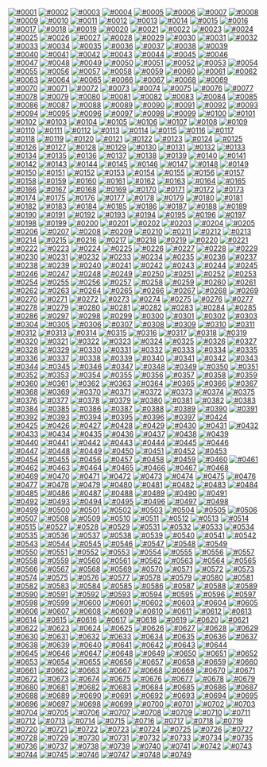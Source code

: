 [![#0001](png/0001.png)](0001.ai)
[![#0002](png/0002.png)](0002.ai)
[![#0003](png/0003.png)](0003.ai)
[![#0004](png/0004.png)](0004.ai)
[![#0005](png/0005.png)](0005.ai)
[![#0006](png/0006.png)](0006.ai)
[![#0007](png/0007.png)](0007.ai)
[![#0008](png/0008.png)](0008.ai)
[![#0009](png/0009.png)](0009.ai)
[![#0010](png/0010.png)](0010.ai)
[![#0011](png/0011.png)](0011.ai)
[![#0012](png/0012.png)](0012.ai)
[![#0013](png/0013.png)](0013.ai)
[![#0014](png/0014.png)](0014.ai)
[![#0015](png/0015.png)](0015.ai)
[![#0016](png/0016.png)](0016.ai)
[![#0017](png/0017.png)](0017.ai)
[![#0018](png/0018.png)](0018.ai)
[![#0019](png/0019.png)](0019.ai)
[![#0020](png/0020.png)](0020.ai)
[![#0021](png/0021.png)](0021.ai)
[![#0022](png/0022.png)](0022.ai)
[![#0023](png/0023.png)](0023.ai)
[![#0024](png/0024.png)](0024.ai)
[![#0025](png/0025.png)](0025.ai)
[![#0026](png/0026.png)](0026.ai)
[![#0027](png/0027.png)](0027.ai)
[![#0028](png/0028.png)](0028.ai)
[![#0029](png/0029.png)](0029.ai)
[![#0030](png/0030.png)](0030.ai)
[![#0031](png/0031.png)](0031.ai)
[![#0032](png/0032.png)](0032.ai)
[![#0033](png/0033.png)](0033.ai)
[![#0034](png/0034.png)](0034.ai)
[![#0035](png/0035.png)](0035.ai)
[![#0036](png/0036.png)](0036.ai)
[![#0037](png/0037.png)](0037.ai)
[![#0038](png/0038.png)](0038.ai)
[![#0039](png/0039.png)](0039.ai)
[![#0040](png/0040.png)](0040.ai)
[![#0041](png/0041.png)](0041.ai)
[![#0042](png/0042.png)](0042.ai)
[![#0043](png/0043.png)](0043.ai)
[![#0044](png/0044.png)](0044.ai)
[![#0045](png/0045.png)](0045.ai)
[![#0046](png/0046.png)](0046.ai)
[![#0047](png/0047.png)](0047.ai)
[![#0048](png/0048.png)](0048.ai)
[![#0049](png/0049.png)](0049.ai)
[![#0050](png/0050.png)](0050.ai)
[![#0051](png/0051.png)](0051.ai)
[![#0052](png/0052.png)](0052.ai)
[![#0053](png/0053.png)](0053.ai)
[![#0054](png/0054.png)](0054.ai)
[![#0055](png/0055.png)](0055.ai)
[![#0056](png/0056.png)](0056.ai)
[![#0057](png/0057.png)](0057.ai)
[![#0058](png/0058.png)](0058.ai)
[![#0059](png/0059.png)](0059.ai)
[![#0060](png/0060.png)](0060.ai)
[![#0061](png/0061.png)](0061.ai)
[![#0062](png/0062.png)](0062.ai)
[![#0063](png/0063.png)](0063.ai)
[![#0064](png/0064.png)](0064.ai)
[![#0065](png/0065.png)](0065.ai)
[![#0066](png/0066.png)](0066.ai)
[![#0067](png/0067.png)](0067.ai)
[![#0068](png/0068.png)](0068.ai)
[![#0069](png/0069.png)](0069.ai)
[![#0070](png/0070.png)](0070.ai)
[![#0071](png/0071.png)](0071.ai)
[![#0072](png/0072.png)](0072.ai)
[![#0073](png/0073.png)](0073.ai)
[![#0074](png/0074.png)](0074.ai)
[![#0075](png/0075.png)](0075.ai)
[![#0076](png/0076.png)](0076.ai)
[![#0077](png/0077.png)](0077.ai)
[![#0078](png/0078.png)](0078.ai)
[![#0079](png/0079.png)](0079.ai)
[![#0080](png/0080.png)](0080.ai)
[![#0081](png/0081.png)](0081.ai)
[![#0082](png/0082.png)](0082.ai)
[![#0083](png/0083.png)](0083.ai)
[![#0084](png/0084.png)](0084.ai)
[![#0085](png/0085.png)](0085.ai)
[![#0086](png/0086.png)](0086.ai)
[![#0087](png/0087.png)](0087.ai)
[![#0088](png/0088.png)](0088.ai)
[![#0089](png/0089.png)](0089.ai)
[![#0090](png/0090.png)](0090.ai)
[![#0091](png/0091.png)](0091.ai)
[![#0092](png/0092.png)](0092.ai)
[![#0093](png/0093.png)](0093.ai)
[![#0094](png/0094.png)](0094.ai)
[![#0095](png/0095.png)](0095.ai)
[![#0096](png/0096.png)](0096.ai)
[![#0097](png/0097.png)](0097.ai)
[![#0098](png/0098.png)](0098.ai)
[![#0099](png/0099.png)](0099.ai)
[![#0100](png/0100.png)](0100.ai)
[![#0101](png/0101.png)](0101.ai)
[![#0102](png/0102.png)](0102.ai)
[![#0103](png/0103.png)](0103.ai)
[![#0104](png/0104.png)](0104.ai)
[![#0105](png/0105.png)](0105.ai)
[![#0106](png/0106.png)](0106.ai)
[![#0107](png/0107.png)](0107.ai)
[![#0108](png/0108.png)](0108.ai)
[![#0109](png/0109.png)](0109.ai)
[![#0110](png/0110.png)](0110.ai)
[![#0111](png/0111.png)](0111.ai)
[![#0112](png/0112.png)](0112.ai)
[![#0113](png/0113.png)](0113.ai)
[![#0114](png/0114.png)](0114.ai)
[![#0115](png/0115.png)](0115.ai)
[![#0116](png/0116.png)](0116.ai)
[![#0117](png/0117.png)](0117.ai)
[![#0118](png/0118.png)](0118.ai)
[![#0119](png/0119.png)](0119.ai)
[![#0120](png/0120.png)](0120.ai)
[![#0121](png/0121.png)](0121.ai)
[![#0122](png/0122.png)](0122.ai)
[![#0123](png/0123.png)](0123.ai)
[![#0124](png/0124.png)](0124.ai)
[![#0125](png/0125.png)](0125.ai)
[![#0126](png/0126.png)](0126.ai)
[![#0127](png/0127.png)](0127.ai)
[![#0128](png/0128.png)](0128.ai)
[![#0129](png/0129.png)](0129.ai)
[![#0130](png/0130.png)](0130.ai)
[![#0131](png/0131.png)](0131.ai)
[![#0132](png/0132.png)](0132.ai)
[![#0133](png/0133.png)](0133.ai)
[![#0134](png/0134.png)](0134.ai)
[![#0135](png/0135.png)](0135.ai)
[![#0136](png/0136.png)](0136.ai)
[![#0137](png/0137.png)](0137.ai)
[![#0138](png/0138.png)](0138.ai)
[![#0139](png/0139.png)](0139.ai)
[![#0140](png/0140.png)](0140.ai)
[![#0141](png/0141.png)](0141.ai)
[![#0142](png/0142.png)](0142.ai)
[![#0143](png/0143.png)](0143.ai)
[![#0144](png/0144.png)](0144.ai)
[![#0145](png/0145.png)](0145.ai)
[![#0146](png/0146.png)](0146.ai)
[![#0147](png/0147.png)](0147.ai)
[![#0148](png/0148.png)](0148.ai)
[![#0149](png/0149.png)](0149.ai)
[![#0150](png/0150.png)](0150.ai)
[![#0151](png/0151.png)](0151.ai)
[![#0152](png/0152.png)](0152.ai)
[![#0153](png/0153.png)](0153.ai)
[![#0154](png/0154.png)](0154.ai)
[![#0155](png/0155.png)](0155.ai)
[![#0156](png/0156.png)](0156.ai)
[![#0157](png/0157.png)](0157.ai)
[![#0158](png/0158.png)](0158.ai)
[![#0159](png/0159.png)](0159.ai)
[![#0160](png/0160.png)](0160.ai)
[![#0161](png/0161.png)](0161.ai)
[![#0162](png/0162.png)](0162.ai)
[![#0163](png/0163.png)](0163.ai)
[![#0164](png/0164.png)](0164.ai)
[![#0165](png/0165.png)](0165.ai)
[![#0166](png/0166.png)](0166.ai)
[![#0167](png/0167.png)](0167.ai)
[![#0168](png/0168.png)](0168.ai)
[![#0169](png/0169.png)](0169.ai)
[![#0170](png/0170.png)](0170.ai)
[![#0171](png/0171.png)](0171.ai)
[![#0172](png/0172.png)](0172.ai)
[![#0173](png/0173.png)](0173.ai)
[![#0174](png/0174.png)](0174.ai)
[![#0175](png/0175.png)](0175.ai)
[![#0176](png/0176.png)](0176.ai)
[![#0177](png/0177.png)](0177.ai)
[![#0178](png/0178.png)](0178.ai)
[![#0179](png/0179.png)](0179.ai)
[![#0180](png/0180.png)](0180.ai)
[![#0181](png/0181.png)](0181.ai)
[![#0182](png/0182.png)](0182.ai)
[![#0183](png/0183.png)](0183.ai)
[![#0184](png/0184.png)](0184.ai)
[![#0185](png/0185.png)](0185.ai)
[![#0186](png/0186.png)](0186.ai)
[![#0187](png/0187.png)](0187.ai)
[![#0188](png/0188.png)](0188.ai)
[![#0189](png/0189.png)](0189.ai)
[![#0190](png/0190.png)](0190.ai)
[![#0191](png/0191.png)](0191.ai)
[![#0192](png/0192.png)](0192.ai)
[![#0193](png/0193.png)](0193.ai)
[![#0194](png/0194.png)](0194.ai)
[![#0195](png/0195.png)](0195.ai)
[![#0196](png/0196.png)](0196.ai)
[![#0197](png/0197.png)](0197.ai)
[![#0198](png/0198.png)](0198.ai)
[![#0199](png/0199.png)](0199.ai)
[![#0200](png/0200.png)](0200.ai)
[![#0201](png/0201.png)](0201.ai)
[![#0202](png/0202.png)](0202.ai)
[![#0203](png/0203.png)](0203.ai)
[![#0204](png/0204.png)](0204.ai)
[![#0205](png/0205.png)](0205.ai)
[![#0206](png/0206.png)](0206.ai)
[![#0207](png/0207.png)](0207.ai)
[![#0208](png/0208.png)](0208.ai)
[![#0209](png/0209.png)](0209.ai)
[![#0210](png/0210.png)](0210.ai)
[![#0211](png/0211.png)](0211.ai)
[![#0212](png/0212.png)](0212.ai)
[![#0213](png/0213.png)](0213.ai)
[![#0214](png/0214.png)](0214.ai)
[![#0215](png/0215.png)](0215.ai)
[![#0216](png/0216.png)](0216.ai)
[![#0217](png/0217.png)](0217.ai)
[![#0218](png/0218.png)](0218.ai)
[![#0219](png/0219.png)](0219.ai)
[![#0220](png/0220.png)](0220.ai)
[![#0221](png/0221.png)](0221.ai)
[![#0222](png/0222.png)](0222.ai)
[![#0223](png/0223.png)](0223.ai)
[![#0224](png/0224.png)](0224.ai)
[![#0225](png/0225.png)](0225.ai)
[![#0226](png/0226.png)](0226.ai)
[![#0227](png/0227.png)](0227.ai)
[![#0228](png/0228.png)](0228.ai)
[![#0229](png/0229.png)](0229.ai)
[![#0230](png/0230.png)](0230.ai)
[![#0231](png/0231.png)](0231.ai)
[![#0232](png/0232.png)](0232.ai)
[![#0233](png/0233.png)](0233.ai)
[![#0234](png/0234.png)](0234.ai)
[![#0235](png/0235.png)](0235.ai)
[![#0236](png/0236.png)](0236.ai)
[![#0237](png/0237.png)](0237.ai)
[![#0238](png/0238.png)](0238.ai)
[![#0239](png/0239.png)](0239.ai)
[![#0240](png/0240.png)](0240.ai)
[![#0241](png/0241.png)](0241.ai)
[![#0242](png/0242.png)](0242.ai)
[![#0243](png/0243.png)](0243.ai)
[![#0244](png/0244.png)](0244.ai)
[![#0245](png/0245.png)](0245.ai)
[![#0246](png/0246.png)](0246.ai)
[![#0247](png/0247.png)](0247.ai)
[![#0248](png/0248.png)](0248.ai)
[![#0249](png/0249.png)](0249.ai)
[![#0250](png/0250.png)](0250.ai)
[![#0251](png/0251.png)](0251.ai)
[![#0252](png/0252.png)](0252.ai)
[![#0253](png/0253.png)](0253.ai)
[![#0254](png/0254.png)](0254.ai)
[![#0255](png/0255.png)](0255.ai)
[![#0256](png/0256.png)](0256.ai)
[![#0257](png/0257.png)](0257.ai)
[![#0258](png/0258.png)](0258.ai)
[![#0259](png/0259.png)](0259.ai)
[![#0260](png/0260.png)](0260.ai)
[![#0261](png/0261.png)](0261.ai)
[![#0262](png/0262.png)](0262.ai)
[![#0263](png/0263.png)](0263.ai)
[![#0264](png/0264.png)](0264.ai)
[![#0265](png/0265.png)](0265.ai)
[![#0266](png/0266.png)](0266.ai)
[![#0267](png/0267.png)](0267.ai)
[![#0268](png/0268.png)](0268.ai)
[![#0269](png/0269.png)](0269.ai)
[![#0270](png/0270.png)](0270.ai)
[![#0271](png/0271.png)](0271.ai)
[![#0272](png/0272.png)](0272.ai)
[![#0273](png/0273.png)](0273.ai)
[![#0274](png/0274.png)](0274.ai)
[![#0275](png/0275.png)](0275.ai)
[![#0276](png/0276.png)](0276.ai)
[![#0277](png/0277.png)](0277.ai)
[![#0278](png/0278.png)](0278.ai)
[![#0279](png/0279.png)](0279.ai)
[![#0280](png/0280.png)](0280.ai)
[![#0281](png/0281.png)](0281.ai)
[![#0282](png/0282.png)](0282.ai)
[![#0283](png/0283.png)](0283.ai)
[![#0284](png/0284.png)](0284.ai)
[![#0285](png/0285.png)](0285.ai)
[![#0286](png/0286.png)](0286.ai)
[![#0297](png/0297.png)](0297.ai)
[![#0298](png/0298.png)](0298.ai)
[![#0299](png/0299.png)](0299.ai)
[![#0300](png/0300.png)](0300.ai)
[![#0301](png/0301.png)](0301.ai)
[![#0302](png/0302.png)](0302.ai)
[![#0303](png/0303.png)](0303.ai)
[![#0304](png/0304.png)](0304.ai)
[![#0305](png/0305.png)](0305.ai)
[![#0306](png/0306.png)](0306.ai)
[![#0307](png/0307.png)](0307.ai)
[![#0308](png/0308.png)](0308.ai)
[![#0309](png/0309.png)](0309.ai)
[![#0310](png/0310.png)](0310.ai)
[![#0311](png/0311.png)](0311.ai)
[![#0312](png/0312.png)](0312.ai)
[![#0313](png/0313.png)](0313.ai)
[![#0314](png/0314.png)](0314.ai)
[![#0315](png/0315.png)](0315.ai)
[![#0316](png/0316.png)](0316.ai)
[![#0317](png/0317.png)](0317.ai)
[![#0318](png/0318.png)](0318.ai)
[![#0319](png/0319.png)](0319.ai)
[![#0320](png/0320.png)](0320.ai)
[![#0321](png/0321.png)](0321.ai)
[![#0322](png/0322.png)](0322.ai)
[![#0323](png/0323.png)](0323.ai)
[![#0324](png/0324.png)](0324.ai)
[![#0325](png/0325.png)](0325.ai)
[![#0326](png/0326.png)](0326.ai)
[![#0327](png/0327.png)](0327.ai)
[![#0328](png/0328.png)](0328.ai)
[![#0329](png/0329.png)](0329.ai)
[![#0330](png/0330.png)](0330.ai)
[![#0331](png/0331.png)](0331.ai)
[![#0332](png/0332.png)](0332.ai)
[![#0333](png/0333.png)](0333.ai)
[![#0334](png/0334.png)](0334.ai)
[![#0335](png/0335.png)](0335.ai)
[![#0336](png/0336.png)](0336.ai)
[![#0337](png/0337.png)](0337.ai)
[![#0338](png/0338.png)](0338.ai)
[![#0339](png/0339.png)](0339.ai)
[![#0340](png/0340.png)](0340.ai)
[![#0341](png/0341.png)](0341.ai)
[![#0342](png/0342.png)](0342.ai)
[![#0343](png/0343.png)](0343.ai)
[![#0344](png/0344.png)](0344.ai)
[![#0345](png/0345.png)](0345.ai)
[![#0346](png/0346.png)](0346.ai)
[![#0347](png/0347.png)](0347.ai)
[![#0348](png/0348.png)](0348.ai)
[![#0349](png/0349.png)](0349.ai)
[![#0350](png/0350.png)](0350.ai)
[![#0351](png/0351.png)](0351.ai)
[![#0352](png/0352.png)](0352.ai)
[![#0353](png/0353.png)](0353.ai)
[![#0354](png/0354.png)](0354.ai)
[![#0355](png/0355.png)](0355.ai)
[![#0356](png/0356.png)](0356.ai)
[![#0357](png/0357.png)](0357.ai)
[![#0358](png/0358.png)](0358.ai)
[![#0359](png/0359.png)](0359.ai)
[![#0360](png/0360.png)](0360.ai)
[![#0361](png/0361.png)](0361.ai)
[![#0362](png/0362.png)](0362.ai)
[![#0363](png/0363.png)](0363.ai)
[![#0364](png/0364.png)](0364.ai)
[![#0365](png/0365.png)](0365.ai)
[![#0366](png/0366.png)](0366.ai)
[![#0367](png/0367.png)](0367.ai)
[![#0368](png/0368.png)](0368.ai)
[![#0369](png/0369.png)](0369.ai)
[![#0370](png/0370.png)](0370.ai)
[![#0371](png/0371.png)](0371.ai)
[![#0372](png/0372.png)](0372.ai)
[![#0373](png/0373.png)](0373.ai)
[![#0374](png/0374.png)](0374.ai)
[![#0375](png/0375.png)](0375.ai)
[![#0376](png/0376.png)](0376.ai)
[![#0377](png/0377.png)](0377.ai)
[![#0378](png/0378.png)](0378.ai)
[![#0379](png/0379.png)](0379.ai)
[![#0380](png/0380.png)](0380.ai)
[![#0381](png/0381.png)](0381.ai)
[![#0382](png/0382.png)](0382.ai)
[![#0383](png/0383.png)](0383.ai)
[![#0384](png/0384.png)](0384.ai)
[![#0385](png/0385.png)](0385.ai)
[![#0386](png/0386.png)](0386.ai)
[![#0387](png/0387.png)](0387.ai)
[![#0388](png/0388.png)](0388.ai)
[![#0389](png/0389.png)](0389.ai)
[![#0390](png/0390.png)](0390.ai)
[![#0391](png/0391.png)](0391.ai)
[![#0392](png/0392.png)](0392.ai)
[![#0393](png/0393.png)](0393.ai)
[![#0394](png/0394.png)](0394.ai)
[![#0395](png/0395.png)](0395.ai)
[![#0396](png/0396.png)](0396.ai)
[![#0397](png/0397.png)](0397.ai)
[![#0424](png/0424.png)](0424.ai)
[![#0425](png/0425.png)](0425.ai)
[![#0426](png/0426.png)](0426.ai)
[![#0427](png/0427.png)](0427.ai)
[![#0428](png/0428.png)](0428.ai)
[![#0429](png/0429.png)](0429.ai)
[![#0430](png/0430.png)](0430.ai)
[![#0431](png/0431.png)](0431.ai)
[![#0432](png/0432.png)](0432.ai)
[![#0433](png/0433.png)](0433.ai)
[![#0434](png/0434.png)](0434.ai)
[![#0435](png/0435.png)](0435.ai)
[![#0436](png/0436.png)](0436.ai)
[![#0437](png/0437.png)](0437.ai)
[![#0438](png/0438.png)](0438.ai)
[![#0439](png/0439.png)](0439.ai)
[![#0440](png/0440.png)](0440.ai)
[![#0441](png/0441.png)](0441.ai)
[![#0442](png/0442.png)](0442.ai)
[![#0443](png/0443.png)](0443.ai)
[![#0444](png/0444.png)](0444.ai)
[![#0445](png/0445.png)](0445.ai)
[![#0446](png/0446.png)](0446.ai)
[![#0447](png/0447.png)](0447.ai)
[![#0448](png/0448.png)](0448.ai)
[![#0449](png/0449.png)](0449.ai)
[![#0450](png/0450.png)](0450.ai)
[![#0451](png/0451.png)](0451.ai)
[![#0452](png/0452.png)](0452.ai)
[![#0453](png/0453.png)](0453.ai)
[![#0454](png/0454.png)](0454.ai)
[![#0455](png/0455.png)](0455.ai)
[![#0456](png/0456.png)](0456.ai)
[![#0457](png/0457.png)](0457.ai)
[![#0458](png/0458.png)](0458.ai)
[![#0459](png/0459.png)](0459.ai)
[![#0460](png/0460.png)](0460.ai)
[![#0461](png/0461.png)](0461.ai)
[![#0462](png/0462.png)](0462.ai)
[![#0463](png/0463.png)](0463.ai)
[![#0464](png/0464.png)](0464.ai)
[![#0465](png/0465.png)](0465.ai)
[![#0466](png/0466.png)](0466.ai)
[![#0467](png/0467.png)](0467.ai)
[![#0468](png/0468.png)](0468.ai)
[![#0469](png/0469.png)](0469.ai)
[![#0470](png/0470.png)](0470.ai)
[![#0471](png/0471.png)](0471.ai)
[![#0472](png/0472.png)](0472.ai)
[![#0473](png/0473.png)](0473.ai)
[![#0474](png/0474.png)](0474.ai)
[![#0475](png/0475.png)](0475.ai)
[![#0476](png/0476.png)](0476.ai)
[![#0477](png/0477.png)](0477.ai)
[![#0478](png/0478.png)](0478.ai)
[![#0479](png/0479.png)](0479.ai)
[![#0480](png/0480.png)](0480.ai)
[![#0481](png/0481.png)](0481.ai)
[![#0482](png/0482.png)](0482.ai)
[![#0483](png/0483.png)](0483.ai)
[![#0484](png/0484.png)](0484.ai)
[![#0485](png/0485.png)](0485.ai)
[![#0486](png/0486.png)](0486.ai)
[![#0487](png/0487.png)](0487.ai)
[![#0488](png/0488.png)](0488.ai)
[![#0489](png/0489.png)](0489.ai)
[![#0490](png/0490.png)](0490.ai)
[![#0491](png/0491.png)](0491.ai)
[![#0492](png/0492.png)](0492.ai)
[![#0493](png/0493.png)](0493.ai)
[![#0494](png/0494.png)](0494.ai)
[![#0495](png/0495.png)](0495.ai)
[![#0496](png/0496.png)](0496.ai)
[![#0497](png/0497.png)](0497.ai)
[![#0498](png/0498.png)](0498.ai)
[![#0499](png/0499.png)](0499.ai)
[![#0500](png/0500.png)](0500.ai)
[![#0501](png/0501.png)](0501.ai)
[![#0502](png/0502.png)](0502.ai)
[![#0503](png/0503.png)](0503.ai)
[![#0504](png/0504.png)](0504.ai)
[![#0505](png/0505.png)](0505.ai)
[![#0506](png/0506.png)](0506.ai)
[![#0507](png/0507.png)](0507.ai)
[![#0508](png/0508.png)](0508.ai)
[![#0509](png/0509.png)](0509.ai)
[![#0510](png/0510.png)](0510.ai)
[![#0511](png/0511.png)](0511.ai)
[![#0512](png/0512.png)](0512.ai)
[![#0513](png/0513.png)](0513.ai)
[![#0514](png/0514.png)](0514.ai)
[![#0515](png/0515.png)](0515.ai)
[![#0527](png/0527.png)](0527.ai)
[![#0528](png/0528.png)](0528.ai)
[![#0529](png/0529.png)](0529.ai)
[![#0531](png/0531.png)](0531.ai)
[![#0532](png/0532.png)](0532.ai)
[![#0533](png/0533.png)](0533.ai)
[![#0534](png/0534.png)](0534.ai)
[![#0535](png/0535.png)](0535.ai)
[![#0536](png/0536.png)](0536.ai)
[![#0537](png/0537.png)](0537.ai)
[![#0538](png/0538.png)](0538.ai)
[![#0539](png/0539.png)](0539.ai)
[![#0540](png/0540.png)](0540.ai)
[![#0541](png/0541.png)](0541.ai)
[![#0542](png/0542.png)](0542.ai)
[![#0543](png/0543.png)](0543.ai)
[![#0544](png/0544.png)](0544.ai)
[![#0545](png/0545.png)](0545.ai)
[![#0546](png/0546.png)](0546.ai)
[![#0547](png/0547.png)](0547.ai)
[![#0548](png/0548.png)](0548.ai)
[![#0549](png/0549.png)](0549.ai)
[![#0550](png/0550.png)](0550.ai)
[![#0551](png/0551.png)](0551.ai)
[![#0552](png/0552.png)](0552.ai)
[![#0553](png/0553.png)](0553.ai)
[![#0554](png/0554.png)](0554.ai)
[![#0555](png/0555.png)](0555.ai)
[![#0556](png/0556.png)](0556.ai)
[![#0557](png/0557.png)](0557.ai)
[![#0558](png/0558.png)](0558.ai)
[![#0559](png/0559.png)](0559.ai)
[![#0560](png/0560.png)](0560.ai)
[![#0561](png/0561.png)](0561.ai)
[![#0562](png/0562.png)](0562.ai)
[![#0563](png/0563.png)](0563.ai)
[![#0564](png/0564.png)](0564.ai)
[![#0565](png/0565.png)](0565.ai)
[![#0566](png/0566.png)](0566.ai)
[![#0567](png/0567.png)](0567.ai)
[![#0568](png/0568.png)](0568.ai)
[![#0569](png/0569.png)](0569.ai)
[![#0570](png/0570.png)](0570.ai)
[![#0571](png/0571.png)](0571.ai)
[![#0572](png/0572.png)](0572.ai)
[![#0573](png/0573.png)](0573.ai)
[![#0574](png/0574.png)](0574.ai)
[![#0575](png/0575.png)](0575.ai)
[![#0576](png/0576.png)](0576.ai)
[![#0577](png/0577.png)](0577.ai)
[![#0578](png/0578.png)](0578.ai)
[![#0579](png/0579.png)](0579.ai)
[![#0580](png/0580.png)](0580.ai)
[![#0581](png/0581.png)](0581.ai)
[![#0582](png/0582.png)](0582.ai)
[![#0583](png/0583.png)](0583.ai)
[![#0584](png/0584.png)](0584.ai)
[![#0585](png/0585.png)](0585.ai)
[![#0586](png/0586.png)](0586.ai)
[![#0587](png/0587.png)](0587.ai)
[![#0588](png/0588.png)](0588.ai)
[![#0589](png/0589.png)](0589.ai)
[![#0590](png/0590.png)](0590.ai)
[![#0591](png/0591.png)](0591.ai)
[![#0592](png/0592.png)](0592.ai)
[![#0593](png/0593.png)](0593.ai)
[![#0594](png/0594.png)](0594.ai)
[![#0595](png/0595.png)](0595.ai)
[![#0596](png/0596.png)](0596.ai)
[![#0597](png/0597.png)](0597.ai)
[![#0598](png/0598.png)](0598.ai)
[![#0599](png/0599.png)](0599.ai)
[![#0600](png/0600.png)](0600.ai)
[![#0601](png/0601.png)](0601.ai)
[![#0602](png/0602.png)](0602.ai)
[![#0603](png/0603.png)](0603.ai)
[![#0604](png/0604.png)](0604.ai)
[![#0605](png/0605.png)](0605.ai)
[![#0606](png/0606.png)](0606.ai)
[![#0607](png/0607.png)](0607.ai)
[![#0608](png/0608.png)](0608.ai)
[![#0609](png/0609.png)](0609.ai)
[![#0610](png/0610.png)](0610.ai)
[![#0611](png/0611.png)](0611.ai)
[![#0612](png/0612.png)](0612.ai)
[![#0613](png/0613.png)](0613.ai)
[![#0614](png/0614.png)](0614.ai)
[![#0615](png/0615.png)](0615.ai)
[![#0616](png/0616.png)](0616.ai)
[![#0617](png/0617.png)](0617.ai)
[![#0618](png/0618.png)](0618.ai)
[![#0619](png/0619.png)](0619.ai)
[![#0620](png/0620.png)](0620.ai)
[![#0621](png/0621.png)](0621.ai)
[![#0622](png/0622.png)](0622.ai)
[![#0623](png/0623.png)](0623.ai)
[![#0624](png/0624.png)](0624.ai)
[![#0625](png/0625.png)](0625.ai)
[![#0626](png/0626.png)](0626.ai)
[![#0627](png/0627.png)](0627.ai)
[![#0628](png/0628.png)](0628.ai)
[![#0629](png/0629.png)](0629.ai)
[![#0630](png/0630.png)](0630.ai)
[![#0631](png/0631.png)](0631.ai)
[![#0632](png/0632.png)](0632.ai)
[![#0633](png/0633.png)](0633.ai)
[![#0634](png/0634.png)](0634.ai)
[![#0635](png/0635.png)](0635.ai)
[![#0636](png/0636.png)](0636.ai)
[![#0637](png/0637.png)](0637.ai)
[![#0638](png/0638.png)](0638.ai)
[![#0639](png/0639.png)](0639.ai)
[![#0640](png/0640.png)](0640.ai)
[![#0641](png/0641.png)](0641.ai)
[![#0642](png/0642.png)](0642.ai)
[![#0643](png/0643.png)](0643.ai)
[![#0644](png/0644.png)](0644.ai)
[![#0645](png/0645.png)](0645.ai)
[![#0646](png/0646.png)](0646.ai)
[![#0647](png/0647.png)](0647.ai)
[![#0648](png/0648.png)](0648.ai)
[![#0649](png/0649.png)](0649.ai)
[![#0650](png/0650.png)](0650.ai)
[![#0651](png/0651.png)](0651.ai)
[![#0652](png/0652.png)](0652.ai)
[![#0653](png/0653.png)](0653.ai)
[![#0654](png/0654.png)](0654.ai)
[![#0655](png/0655.png)](0655.ai)
[![#0656](png/0656.png)](0656.ai)
[![#0657](png/0657.png)](0657.ai)
[![#0658](png/0658.png)](0658.ai)
[![#0659](png/0659.png)](0659.ai)
[![#0660](png/0660.png)](0660.ai)
[![#0661](png/0661.png)](0661.ai)
[![#0662](png/0662.png)](0662.ai)
[![#0663](png/0663.png)](0663.ai)
[![#0667](png/0667.png)](0667.ai)
[![#0668](png/0668.png)](0668.ai)
[![#0669](png/0669.png)](0669.ai)
[![#0670](png/0670.png)](0670.ai)
[![#0671](png/0671.png)](0671.ai)
[![#0672](png/0672.png)](0672.ai)
[![#0673](png/0673.png)](0673.ai)
[![#0674](png/0674.png)](0674.ai)
[![#0675](png/0675.png)](0675.ai)
[![#0676](png/0676.png)](0676.ai)
[![#0677](png/0677.png)](0677.ai)
[![#0678](png/0678.png)](0678.ai)
[![#0679](png/0679.png)](0679.ai)
[![#0680](png/0680.png)](0680.ai)
[![#0681](png/0681.png)](0681.ai)
[![#0682](png/0682.png)](0682.ai)
[![#0683](png/0683.png)](0683.ai)
[![#0684](png/0684.png)](0684.ai)
[![#0685](png/0685.png)](0685.ai)
[![#0686](png/0686.png)](0686.ai)
[![#0687](png/0687.png)](0687.ai)
[![#0688](png/0688.png)](0688.ai)
[![#0689](png/0689.png)](0689.ai)
[![#0690](png/0690.png)](0690.ai)
[![#0691](png/0691.png)](0691.ai)
[![#0692](png/0692.png)](0692.ai)
[![#0693](png/0693.png)](0693.ai)
[![#0694](png/0694.png)](0694.ai)
[![#0695](png/0695.png)](0695.ai)
[![#0696](png/0696.png)](0696.ai)
[![#0697](png/0697.png)](0697.ai)
[![#0698](png/0698.png)](0698.ai)
[![#0699](png/0699.png)](0699.ai)
[![#0700](png/0700.png)](0700.ai)
[![#0701](png/0701.png)](0701.ai)
[![#0702](png/0702.png)](0702.ai)
[![#0703](png/0703.png)](0703.ai)
[![#0704](png/0704.png)](0704.ai)
[![#0705](png/0705.png)](0705.ai)
[![#0706](png/0706.png)](0706.ai)
[![#0707](png/0707.png)](0707.ai)
[![#0708](png/0708.png)](0708.ai)
[![#0709](png/0709.png)](0709.ai)
[![#0710](png/0710.png)](0710.ai)
[![#0711](png/0711.png)](0711.ai)
[![#0712](png/0712.png)](0712.ai)
[![#0713](png/0713.png)](0713.ai)
[![#0714](png/0714.png)](0714.ai)
[![#0715](png/0715.png)](0715.ai)
[![#0716](png/0716.png)](0716.ai)
[![#0717](png/0717.png)](0717.ai)
[![#0718](png/0718.png)](0718.ai)
[![#0719](png/0719.png)](0719.ai)
[![#0720](png/0720.png)](0720.ai)
[![#0721](png/0721.png)](0721.ai)
[![#0722](png/0722.png)](0722.ai)
[![#0723](png/0723.png)](0723.ai)
[![#0724](png/0724.png)](0724.ai)
[![#0725](png/0725.png)](0725.ai)
[![#0726](png/0726.png)](0726.ai)
[![#0727](png/0727.png)](0727.ai)
[![#0728](png/0728.png)](0728.ai)
[![#0729](png/0729.png)](0729.ai)
[![#0730](png/0730.png)](0730.ai)
[![#0731](png/0731.png)](0731.ai)
[![#0732](png/0732.png)](0732.ai)
[![#0733](png/0733.png)](0733.ai)
[![#0734](png/0734.png)](0734.ai)
[![#0735](png/0735.png)](0735.ai)
[![#0736](png/0736.png)](0736.ai)
[![#0737](png/0737.png)](0737.ai)
[![#0738](png/0738.png)](0738.ai)
[![#0739](png/0739.png)](0739.ai)
[![#0740](png/0740.png)](0740.ai)
[![#0741](png/0741.png)](0741.ai)
[![#0742](png/0742.png)](0742.ai)
[![#0743](png/0743.png)](0743.ai)
[![#0744](png/0744.png)](0744.ai)
[![#0745](png/0745.png)](0745.ai)
[![#0746](png/0746.png)](0746.ai)
[![#0747](png/0747.png)](0747.ai)
[![#0748](png/0748.png)](0748.ai)
[![#0749](png/0749.png)](0749.ai)
